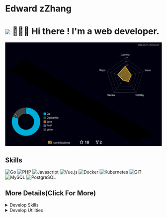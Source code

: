 # Edward zZhang

![](https://user-images.githubusercontent.com/18350557/176309783-0785949b-9127-417c-8b55-ab5a4333674e.gif) 👨🏻‍💻 Hi there ! I'm a web developer.
===========================================================================================================================
![Activity](./profile-3d-contrib/profile-night-rainbow.svg)
<br>

## Skills

![Go](https://img.shields.io/badge/-Go-%2300ADD8?style=flat-square&logo=GO&logoColor=ffffff)
![PHP](https://img.shields.io/badge/-PHP-%237277ae?style=flat-square&logo=PHP&logoColor=ffffff)
![Javascript](https://img.shields.io/badge/-JavaScript-yellow?style=flat-square&logo=JavaScript&logoColor=ffffff)
![Vue.js](https://img.shields.io/badge/-Vue-%234FC08D?style=flat-square&logo=Vue.js&logoColor=ffffff)
![Docker](https://img.shields.io/badge/-Docker-%230d97e4?style=flat-square&logo=Docker&logoColor=ffffff)
![Kubernetes](https://img.shields.io/badge/-Kubernetes-%230d97e4?style=flat-square&logo=kubernetes&logoColor=ffffff)
![GIT](https://img.shields.io/badge/-Git-%23e84e32?style=flat-square&logo=GIT&logoColor=ffffff)
![MySQL](https://img.shields.io/badge/-MySQL-%23015e85?style=flat-square&logo=mysql&logoColor=ffffff)
![PostgreSQL](https://img.shields.io/badge/-PostgreSQL-%232f5e8e?style=flat-square&logo=postgresql&logoColor=ffffff)
<br>

## More Details(Click For More)

<details>
	<summary>Develop Skills</summary>
	<ul>
		<li><b>Go</b>: Gin,Hertz. </li>
		<li><b>PHP</b>: ThinkPHP,Laravel. </li>
		<li><b>DB</b>: MySQL,PostgreSQL. </li>
  	</ul>
</details>

<details>
	<summary>Develop Utilities</summary>
	<ul>
		<li><b>OS</b>: MacOS.</li>
		<li><b>Web Servers</b>: Nginx.</li>
		<li><b>IDE</b>: IntelliJ IDEA/Visual Studio Code.</li>
		<li><b>Terminal</b>: iterm2.</li>
		<li><b>VCS</b>: Git.</li>
	</ul>
</details>

<br>
